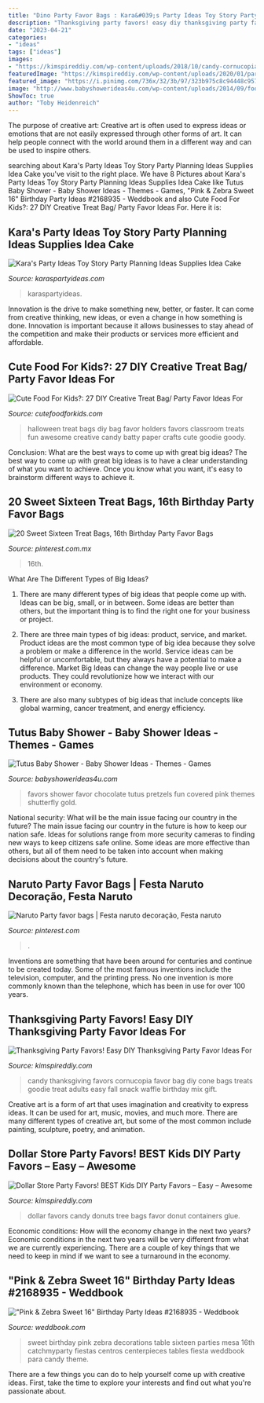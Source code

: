 ```yaml
---
title: "Dino Party Favor Bags : Kara&#039;s Party Ideas Toy Story Party Planning Ideas Supplies Idea Cake"
description: "Thanksgiving party favors! easy diy thanksgiving party favor ideas for"
date: "2023-04-21"
categories:
- "ideas"
tags: ["ideas"]
images:
- "https://kimspireddiy.com/wp-content/uploads/2018/10/candy-cornucopia-618883451.jpg"
featuredImage: "https://kimspireddiy.com/wp-content/uploads/2020/01/party-favors-dollar-store-donuts-candy-7.jpg"
featured_image: "https://i.pinimg.com/736x/32/3b/97/323b975c8c94448c95714685c67f1253.jpg"
image: "http://www.babyshowerideas4u.com/wp-content/uploads/2014/09/food-drinks-favors.jpg"
ShowToc: true
author: "Toby Heidenreich"
---
```



The purpose of creative art:
Creative art is often used to express ideas or emotions that are not easily expressed through other forms of art. It can help people connect with the world around them in a different way and can be used to inspire others.

	

		
searching about Kara&#039;s Party Ideas Toy Story Party Planning Ideas Supplies Idea Cake you've visit to the right place. We have 8 Pictures about Kara&#039;s Party Ideas Toy Story Party Planning Ideas Supplies Idea Cake like Tutus Baby Shower - Baby Shower Ideas - Themes - Games, &quot;Pink &amp; Zebra Sweet 16&quot; Birthday Party Ideas #2168935 - Weddbook and also Cute Food For Kids?: 27 DIY Creative Treat Bag/ Party Favor Ideas For. Here it is:
		
    
## Kara&#039;s Party Ideas Toy Story Party Planning Ideas Supplies Idea Cake

<img loading=lazy src="https://karaspartyideas.com/wp-content/uploads/2013/12/toy-39-681x1024.jpg" onerror="this.onerror=null;this.src='https://tse3.mm.bing.net/th?id=OIP.tlSIT5rG1LGZQmZ4nvBYVwHaLI&amp;pid=15.1';" alt="Kara&#039;s Party Ideas Toy Story Party Planning Ideas Supplies Idea Cake">

_Source: karaspartyideas.com_

>karaspartyideas. 

	

Innovation is the drive to make something new, better, or faster. It can come from creative thinking, new ideas, or even a change in how something is done. Innovation is important because it allows businesses to stay ahead of the competition and make their products or services more efficient and affordable.

    
## Cute Food For Kids?: 27 DIY Creative Treat Bag/ Party Favor Ideas For

<img loading=lazy src="http://1.bp.blogspot.com/-xnUBULOLsU8/Tp7-OKH-QRI/AAAAAAAABmw/nFR-RFPbW5E/s1600/halloween-bat-treat-holders.jpg" onerror="this.onerror=null;this.src='https://tse4.mm.bing.net/th?id=OIP.Y-GI4c8y3h0IuCeobAiN2wAAAA&amp;pid=15.1';" alt="Cute Food For Kids?: 27 DIY Creative Treat Bag/ Party Favor Ideas For">

_Source: cutefoodforkids.com_

>halloween treat bags diy bag favor holders favors classroom treats fun awesome creative candy batty paper crafts cute goodie goody. 

	

Conclusion: What are the best ways to come up with great big ideas?
The best way to come up with great big ideas is to have a clear understanding of what you want to achieve. Once you know what you want, it's easy to brainstorm different ways to achieve it.

    
## 20 Sweet Sixteen Treat Bags, 16th Birthday Party Favor Bags

<img loading=lazy src="https://i.pinimg.com/736x/96/4b/f0/964bf0147ff93c89dce02a7d43c3b3f7.jpg" onerror="this.onerror=null;this.src='https://tse4.mm.bing.net/th?id=OIP.Lau9gX34qq16GcHBIgnc8AHaNK&amp;pid=15.1';" alt="20 Sweet Sixteen Treat Bags, 16th Birthday Party Favor Bags">

_Source: pinterest.com.mx_

>16th. 

	

What Are The Different Types of Big Ideas?
1. There are many different types of big ideas that people come up with. Ideas can be big, small, or in between. Some ideas are better than others, but the important thing is to find the right one for your business or project.
2. There are three main types of big ideas: product, service, and market. Product ideas are the most common type of big idea because they solve a problem or make a difference in the world. Service ideas can be helpful or uncomfortable, but they always have a potential to make a difference. Market Big Ideas can change the way people live or use products. They could revolutionize how we interact with our environment or economy.

3. There are also many subtypes of big ideas that include concepts like global warming, cancer treatment, and energy efficiency.

    
## Tutus Baby Shower - Baby Shower Ideas - Themes - Games

<img loading=lazy src="http://www.babyshowerideas4u.com/wp-content/uploads/2014/09/food-drinks-favors.jpg" onerror="this.onerror=null;this.src='https://tse4.mm.bing.net/th?id=OIP.TrC01yhbHtVD1tWsaC9fXQHaLH&amp;pid=15.1';" alt="Tutus Baby Shower - Baby Shower Ideas - Themes - Games">

_Source: babyshowerideas4u.com_

>favors shower favor chocolate tutus pretzels fun covered pink themes shutterfly gold. 

	

National security: What will be the main issue facing our country in the future?
The main issue facing our country in the future is how to keep our nation safe. Ideas for solutions range from more security cameras to finding new ways to keep citizens safe online. Some ideas are more effective than others, but all of them need to be taken into account when making decisions about the country's future.

    
## Naruto Party Favor Bags | Festa Naruto Decoração, Festa Naruto

<img loading=lazy src="https://i.pinimg.com/736x/32/3b/97/323b975c8c94448c95714685c67f1253.jpg" onerror="this.onerror=null;this.src='https://tse4.mm.bing.net/th?id=OIP.o-TxyfXBJc3ooKM8lz98UwHaJ3&amp;pid=15.1';" alt="Naruto Party favor bags | Festa naruto decoração, Festa naruto">

_Source: pinterest.com_

>. 

	

Inventions are something that have been around for centuries and continue to be created today. Some of the most famous inventions include the television, computer, and the printing press. No one invention is more commonly known than the telephone, which has been in use for over 100 years.

    
## Thanksgiving Party Favors! Easy DIY Thanksgiving Party Favor Ideas For

<img loading=lazy src="https://kimspireddiy.com/wp-content/uploads/2018/10/candy-cornucopia-618883451.jpg" onerror="this.onerror=null;this.src='https://tse2.mm.bing.net/th?id=OIP.w-JN3B8USmNLuSkQx7YZswHaLE&amp;pid=15.1';" alt="Thanksgiving Party Favors! Easy DIY Thanksgiving Party Favor Ideas For">

_Source: kimspireddiy.com_

>candy thanksgiving favors cornucopia favor bag diy cone bags treats goodie treat adults easy fall snack waffle birthday mix gift. 

	

Creative art is a form of art that uses imagination and creativity to express ideas. It can be used for art, music, movies, and much more. There are many different types of creative art, but some of the most common include painting, sculpture, poetry, and animation.

    
## Dollar Store Party Favors! BEST Kids DIY Party Favors – Easy – Awesome

<img loading=lazy src="https://kimspireddiy.com/wp-content/uploads/2020/01/party-favors-dollar-store-donuts-candy-7.jpg" onerror="this.onerror=null;this.src='https://tse4.mm.bing.net/th?id=OIP.fzdyOXMuxbcbmvuxi_hjwAHaJ4&amp;pid=15.1';" alt="Dollar Store Party Favors! BEST Kids DIY Party Favors – Easy – Awesome">

_Source: kimspireddiy.com_

>dollar favors candy donuts tree bags favor donut containers glue. 

	

Economic conditions: How will the economy change in the next two years?
Economic conditions in the next two years will be very different from what we are currently experiencing. There are a couple of key things that we need to keep in mind if we want to see a turnaround in the economy.

    
## &quot;Pink &amp; Zebra Sweet 16&quot; Birthday Party Ideas #2168935 - Weddbook

<img loading=lazy src="http://s3.weddbook.me/t1/2/1/6/2168935/pink-zebra-sweet-16-birthday-party-ideas.jpg" onerror="this.onerror=null;this.src='https://tse3.mm.bing.net/th?id=OIP.nHyiVBsItu5mC8UvCIGT2wHaMY&amp;pid=15.1';" alt="&quot;Pink &amp; Zebra Sweet 16&quot; Birthday Party Ideas #2168935 - Weddbook">

_Source: weddbook.com_

>sweet birthday pink zebra decorations table sixteen parties mesa 16th catchmyparty fiestas centros centerpieces tables fiesta weddbook para candy theme. 

	

There are a few things you can do to help yourself come up with creative ideas. First, take the time to explore your interests and find out what you're passionate about.

